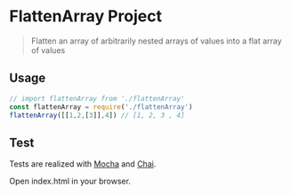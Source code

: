 # FlattenArray Project

> Flatten an array of arbitrarily nested arrays of values into a flat array of values
## Usage

```javascript
// import flattenArray from './flattenArray'
const flattenArray = require('./flattenArray')
flattenArray([[1,2,[3]],4]) // [1, 2, 3 , 4]
```

## Test

Tests are realized with [Mocha](https://mochajs.org/) and [Chai](https://mochajs.org/).

Open index.html in your browser.



